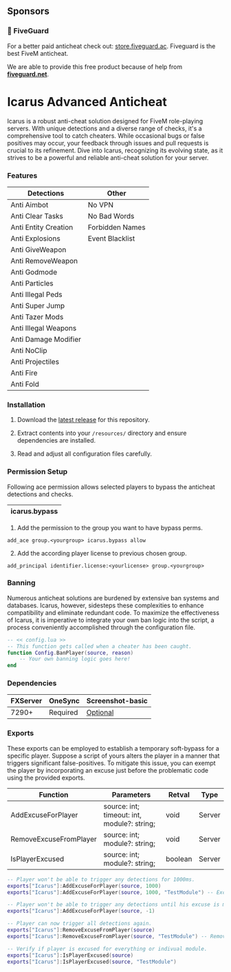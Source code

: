 ## Sponsors

### 💖 FiveGuard

For a better paid anticheat check out: [store.fiveguard.ac](https://store.fiveguard.ac/).
Fiveguard is the best FiveM anticheat.

We are able to provide this free product because of help from [**fiveguard.net**](https://fiveguard.net/).

# Icarus Advanced Anticheat

Icarus is a robust anti-cheat solution designed for FiveM role-playing servers. With unique detections and a diverse range of checks, it's a comprehensive tool to catch cheaters. While occasional bugs or false positives may occur, your feedback through issues and pull requests is crucial to its refinement. Dive into Icarus, recognizing its evolving state, as it strives to be a powerful and reliable anti-cheat solution for your server.

### Features

| Detections           | Other           |
| -------------------- | --------------- |
| Anti Aimbot          | No VPN          |
| Anti Clear Tasks     | No Bad Words    |
| Anti Entity Creation | Forbidden Names |
| Anti Explosions      | Event Blacklist |
| Anti GiveWeapon      |                 |
| Anti RemoveWeapon    |                 |
| Anti Godmode         |                 |
| Anti Particles       |                 |
| Anti Illegal Peds    |                 |
| Anti Super Jump      |                 |
| Anti Tazer Mods      |                 |
| Anti Illegal Weapons |                 |
| Anti Damage Modifier |                 |
| Anti NoClip          |                 |
| Anti Projectiles     |                 |
| Anti Fire            |                 |
| Anti Fold            |                 |

### Installation

1. Download the [latest release](https://github.com/EinS4ckZwiebeln/IcarusAdvancedAnticheat/releases) for this repository.

2. Extract contents into your `/resources/` directory and ensure dependencies are installed.

3. Read and adjust all configuration files carefully.

### Permission Setup

Following ace permission allows selected players to bypass the anticheat detections and checks.

| icarus.bypass |
| ------------- |

1. Add the permission to the group you want to have bypass perms.

`add_ace group.<yourgroup> icarus.bypass allow `

2. Add the according player license to previous chosen group.

`add_principal identifier.license:<yourlicense> group.<yourgroup> `

### Banning

Numerous anticheat solutions are burdened by extensive ban systems and databases. Icarus, however, sidesteps these complexities to enhance compatibility and eliminate redundant code. To maximize the effectiveness of Icarus, it is imperative to integrate your own ban logic into the script, a process conveniently accomplished through the configuration file.

```lua
-- << config.lua >>
-- This function gets called when a cheater has been caught.
function Config.BanPlayer(source, reason)
    -- Your own banning logic goes here!
end
```

### Dependencies

| FXServer | OneSync  | Screenshot-basic                                          |
| -------- | -------- | --------------------------------------------------------- |
| 7290+    | Required | [Optional](https://github.com/citizenfx/screenshot-basic) |

### Exports

These exports can be employed to establish a temporary soft-bypass for a specific player. Suppose a script of yours alters the player in a manner that triggers significant false-positives. To mitigate this issue, you can exempt the player by incorporating an excuse just before the problematic code using the provided exports.

| Function               | Parameters                                  | Retval  | Type   |
| ---------------------- | ------------------------------------------- | ------- | ------ |
| AddExcuseForPlayer     | source: int; timeout: int, module?: string; | void    | Server |
| RemoveExcuseFromPlayer | source: int; module?: string;               | void    | Server |
| IsPlayerExcused        | source: int; module?: string;               | boolean | Server |

```lua
-- Player won't be able to trigger any detections for 1000ms.
exports["Icarus"]:AddExcuseForPlayer(source, 1000)
exports["Icarus"]:AddExcuseForPlayer(source, 1000, "TestModule") -- Excuse individual module

-- Player won't be able to trigger any detections until his excuse is manually removed.
exports["Icarus"]:AddExcuseForPlayer(source, -1)

-- Player can now trigger all detections again.
exports["Icarus"]:RemoveExcuseFromPlayer(source)
exports["Icarus"]:RemoveExcuseFromPlayer(source, "TestModule") -- Remove excuse for individual module

-- Verify if player is excused for everything or indivual module.
exports["Icarus"]:IsPlayerExcused(source)
exports["Icarus"]:IsPlayerExcused(source, "TestModule")
```
